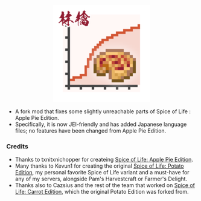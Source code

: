 <p align="center">
	<img width=256px src="GitHub/logo.png" />
</p>

- A fork mod that fixes some slightly unreachable parts of Spice of Life : Apple Pie Edition.
- Specifically, it is now JEI-friendly and has added Japanese language files; no features have been changed from Apple Pie Edition.

### Credits

- Thanks to txnitxnichopper for createing [Spice of Life: Apple Pie Edition](https://github.com/txnimc/Spice-of-Life-Apple-Pie).
- Many thanks to Kevun1 for creating the original [Spice of Life: Potato Edition](https://github.com/Kevun1/Spice-of-Life-Potato-Edition), my personal favorite Spice of Life variant and a must-have for any of my servers, alongside Pam's Harvestcraft or Farmer's Delight.
- Thanks also to Cazsius and the rest of the team that worked on [Spice of Life: Carrot Edition](https://github.com/Cazsius/Spice-of-Life-Carrot-Edition), which the original Potato Edition was forked from.


